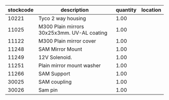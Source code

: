 |stockcode|description|quantity|location|
|---------|-----------|--------|--------|
|10221|Tyco 2 way housing|1.00||
|11025|M300 Plain mirrors 30x25x3mm.  UV-AL coating|1.00||
|11122|M300 Plain mirror cover|1.00||
|11248|SAM Mirror Mount|1.00||
|11249|12V Solenoid.|1.00||
|11251|Plain mirror mount washer|1.00||
|11266|SAM Support|1.00||
|30025|SAM coupling|1.00||
|30026|Sam pin|1.00||

